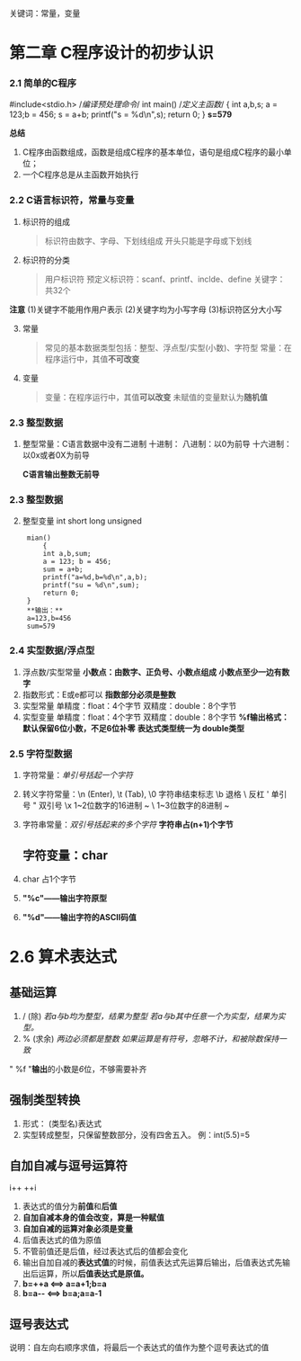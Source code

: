 关键词：常量，变量



# 第二章 C程序设计的初步认识

### 2.1 简单的C程序
#include<stdio.h> /*编译预处理命令*/
int main() /*定义主函数*/
{
	int a,b,s;
	a = 123;b = 456;
	s = a+b;
	printf("s = %d\n",s);
	return 0;
}
**s=579**

**总结**
1. C程序由函数组成，函数是组成C程序的基本单位，语句是组成C程序的最小单位；
2. 一个C程序总是从主函数开始执行

### 2.2 C语言标识符，常量与变量

1. 标识符的组成
   >标识符由数字、字母、下划线组成
   >开头只能是字母或下划线
2. 标识符的分类
   >用户标识符
   >预定义标识符：scanf、printf、inclde、define
   >关键字：共32个

**注意**
    (1)关键字不能用作用户表示
	(2)关键字均为小写字母
	(3)标识符区分大小写

3. 常量
   >常见的基本数据类型包括：整型、浮点型/实型(小数)、字符型
   >常量：在程序运行中，其值**不可改变**
4. 变量
   >变量：在程序运行中，其值**可以改变**
   >未赋值的变量默认为**随机值**

### 2.3 整型数据
1. 整型常量：C语言数据中没有二进制
   十进制：
   八进制：以0为前导
   十六进制：以0x或者0X为前导


   **C语言输出整数无前导**

### 2.3 整型数据

2. 整型变量
int
short
long
unsigned

		mian()
			{
			int a,b,sum;
			a = 123; b = 456;
			sum = a+b;
			printf("a=%d,b=%d\n",a,b);
			printf("su = %d\n",sum);
			return 0;
		}
		**输出：**
		a=123,b=456
		sum=579
### 2.4 实型数据/浮点型

1. 浮点数/实型常量
	**小数点：由数字、正负号、小数点组成**
	**小数点至少一边有数字**
2. 指数形式：E或e都可以
	**指数部分必须是整数**
3. 实型常量
	单精度：float：4个字节
	双精度：double：8个字节
4. 实型变量
	单精度：float：4个字节
	双精度：double：8个字节
	**%f输出格式：默认保留6位小数，不足6位补零**
	**表达式类型统一为 double类型**

### 2.5 字符型数据

1. 字符常量：*单引号括起一个字符*
2. 转义字符常量：\n (Enter), 
		\t (Tab), 
		\0 字符串结束标志
		\b 退格
		\\ 反杠
		\' 单引号
		\" 双引号
		\x 1~2位数字的16进制 ~
		\  1~3位数字的8进制 ~
3. 字符串常量：*双引号括起来的多个字符*
   **字符串占(n+1)个字节**

   ## 字符变量：char
1. char 占1个字节
2. **"%c"——输出字符原型**
3. **"%d"——输出字符的ASCII码值**


#  2.6 算术表达式

## 基础运算
1. / (除)
*若a与b均为整型，结果为整型*
*若a与b其中任意一个为实型，结果为实型。*
2. % (求余)
*两边必须都是整数*
*如果运算是有符号，忽略不计，和被除数保持一致*

" %f "**输出**的小数是*6*位，不够需要补齐

## 强制类型转换
1. 形式： (类型名)表达式
2. 实型转成整型，只保留整数部分，没有四舍五入。
例：int(5.5)=5

## 自加自减与逗号运算符

i++
++i

1. 表达式的值分为**前值**和**后值**
2. **自加自减本身的值会改变，算是一种赋值**
3. **自加自减的运算对象必须是变量**
4. 后值表达式的值为原值
5. 不管前值还是后值，经过表达式后的值都会变化
6. 输出自加自减的**表达式值**的时候，前值表达式先运算后输出，后值表达式先输出后运算，所以**后值表达式是原值。**
7. **b=++a <==> a=a+1;b=a**
8. **b=a-- <==> b=a;a=a-1**

## 逗号表达式
说明：自左向右顺序求值，将最后一个表达式的值作为整个逗号表达式的值

